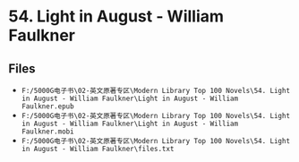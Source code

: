# 54. Light in August - William Faulkner

## Files

- `F:/5000G电子书\02-英文原著专区\Modern Library Top 100 Novels\54. Light in August - William Faulkner\Light in August - William Faulkner.epub`
- `F:/5000G电子书\02-英文原著专区\Modern Library Top 100 Novels\54. Light in August - William Faulkner\Light in August - William Faulkner.mobi`
- `F:/5000G电子书\02-英文原著专区\Modern Library Top 100 Novels\54. Light in August - William Faulkner\files.txt`
